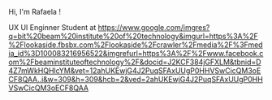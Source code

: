 Hi, I'm Rafaela ! 


UX UI Enginner Student at https://www.google.com/imgres?q=bit%20beam%20institute%20of%20technology&imgurl=https%3A%2F%2Flookaside.fbsbx.com%2Flookaside%2Fcrawler%2Fmedia%2F%3Fmedia_id%3D100083216956522&imgrefurl=https%3A%2F%2Fwww.facebook.com%2Fbeaminstituteoftechnology%2F&docid=J2KCF384jGFXLM&tbnid=D4Z7mWkHQHlcYM&vet=12ahUKEwjG4J2PuqSFAxUUgP0HHVSwCicQM3oECF8QAA..i&w=309&h=309&hcb=2&ved=2ahUKEwjG4J2PuqSFAxUUgP0HHVSwCicQM3oECF8QAA

